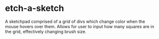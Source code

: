 # etch-a-sketch

A sketchpad comprised of a grid of divs which change color when the mouse hovers over them.
Allows for user to input how many squares are in the grid, effectively changing brush size.